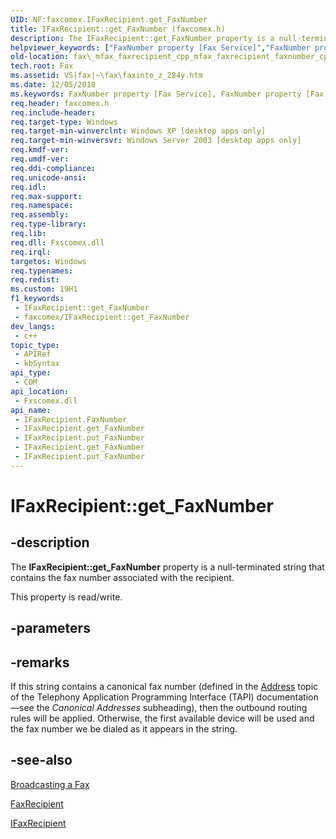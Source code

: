 ```yaml
---
UID: NF:faxcomex.IFaxRecipient.get_FaxNumber
title: IFaxRecipient::get_FaxNumber (faxcomex.h)
description: The IFaxRecipient::get_FaxNumber property is a null-terminated string that contains the fax number associated with the recipient.
helpviewer_keywords: ["FaxNumber property [Fax Service]","FaxNumber property [Fax Service]","IFaxRecipient interface","IFaxRecipient interface [Fax Service]","FaxNumber property","IFaxRecipient.FaxNumber","IFaxRecipient.get_FaxNumber","IFaxRecipient.put_FaxNumber","IFaxRecipient::FaxNumber","IFaxRecipient::get_FaxNumber","IFaxRecipient::put_FaxNumber","_mfax_faxrecipient.faxnumber","fax._mfax_faxrecipient_cpp_mfax_faxrecipient_faxnumber_cpp","fax._mfax_faxrecipient_faxnumber","faxcomex/IFaxRecipient::FaxNumber","faxcomex/IFaxRecipient::get_FaxNumber","faxcomex/IFaxRecipient::put_FaxNumber","get_FaxNumber"]
old-location: fax\_mfax_faxrecipient_cpp_mfax_faxrecipient_faxnumber_cpp.htm
tech.root: Fax
ms.assetid: VS|fax|~\fax\faxinto_z_284y.htm
ms.date: 12/05/2018
ms.keywords: FaxNumber property [Fax Service], FaxNumber property [Fax Service],IFaxRecipient interface, IFaxRecipient interface [Fax Service],FaxNumber property, IFaxRecipient.FaxNumber, IFaxRecipient.get_FaxNumber, IFaxRecipient.put_FaxNumber, IFaxRecipient::FaxNumber, IFaxRecipient::get_FaxNumber, IFaxRecipient::put_FaxNumber, _mfax_faxrecipient.faxnumber, fax._mfax_faxrecipient_cpp_mfax_faxrecipient_faxnumber_cpp, fax._mfax_faxrecipient_faxnumber, faxcomex/IFaxRecipient::FaxNumber, faxcomex/IFaxRecipient::get_FaxNumber, faxcomex/IFaxRecipient::put_FaxNumber, get_FaxNumber
req.header: faxcomex.h
req.include-header: 
req.target-type: Windows
req.target-min-winverclnt: Windows XP [desktop apps only]
req.target-min-winversvr: Windows Server 2003 [desktop apps only]
req.kmdf-ver: 
req.umdf-ver: 
req.ddi-compliance: 
req.unicode-ansi: 
req.idl: 
req.max-support: 
req.namespace: 
req.assembly: 
req.type-library: 
req.lib: 
req.dll: Fxscomex.dll
req.irql: 
targetos: Windows
req.typenames: 
req.redist: 
ms.custom: 19H1
f1_keywords:
 - IFaxRecipient::get_FaxNumber
 - faxcomex/IFaxRecipient::get_FaxNumber
dev_langs:
 - c++
topic_type:
 - APIRef
 - kbSyntax
api_type:
 - COM
api_location:
 - Fxscomex.dll
api_name:
 - IFaxRecipient.FaxNumber
 - IFaxRecipient.get_FaxNumber
 - IFaxRecipient.put_FaxNumber
 - IFaxRecipient.get_FaxNumber
 - IFaxRecipient.put_FaxNumber
---
```


# IFaxRecipient::get_FaxNumber


## -description

The <b>IFaxRecipient::get_FaxNumber</b> property is a null-terminated string that contains the fax number associated with the recipient.



This property is read/write.

## -parameters

## -remarks

If this string contains a canonical fax number (defined in the <a href="https://docs.microsoft.com/windows/desktop/Tapi/address-ovr">Address</a> topic of the Telephony Application Programming Interface (TAPI) documentation—see the <i>Canonical Addresses</i> subheading), then the outbound routing rules will be applied. Otherwise, the first available device will be used and the fax number we be dialed as it appears in the string.

## -see-also

<a href="https://docs.microsoft.com/previous-versions/windows/desktop/fax/-mfax-broadcasting-a-fax">Broadcasting a Fax</a>



<a href="https://docs.microsoft.com/previous-versions/windows/desktop/fax/-mfax-faxrecipient">FaxRecipient</a>



<a href="https://docs.microsoft.com/previous-versions/windows/desktop/api/faxcomex/nn-faxcomex-ifaxrecipient">IFaxRecipient</a>

